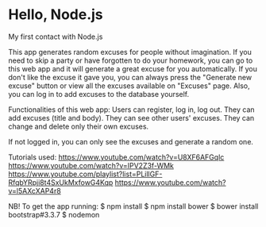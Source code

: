 # Hello, Node.js
My first contact with Node.js

This app generates random excuses for people without imagination. If you need to skip a party or have forgotten to do your homework, you can go to this web app and it will generate a great excuse for you automatically. If you don't like the excuse it gave you, you can always press the "Generate new excuse" button or view all the excuses available on "Excuses" page.
Also, you can log in to add excuses to the database yourself.


Functionalities of this web app:
Users can register, log in, log out.
They can add excuses (title and body).
They can see other users' excuses.
They can change and delete only their own excuses.

If not logged in, you can only see the excuses and generate a random one.


Tutorials used:
https://www.youtube.com/watch?v=U8XF6AFGqlc
https://www.youtube.com/watch?v=IPV2Z3f-WMk
https://www.youtube.com/playlist?list=PLillGF-RfqbYRpji8t4SxUkMxfowG4Kqp
https://www.youtube.com/watch?v=l5AXcXAP4r8


NB! To get the app running:
$ npm install
$ npm install bower
$ bower install bootstrap#3.3.7
$ nodemon